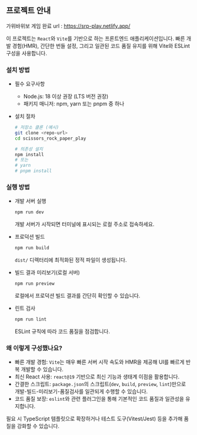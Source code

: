 
## 프로젝트 안내

가위바위보 게임 완료 url : https://srp-play.netlify.app/

이 프로젝트는 `React`와 `Vite`를 기반으로 하는 프론트엔드 애플리케이션입니다. 빠른 개발 경험(HMR), 간단한 번들 설정, 그리고 일관된 코드 품질 유지를 위해 Vite와 ESLint 구성을 사용합니다.

### 설치 방법

- 필수 요구사항
  - Node.js: 18 이상 권장 (LTS 버전 권장)
  - 패키지 매니저: npm, yarn 또는 pnpm 중 하나

- 설치 절차
  ```bash
  # 저장소 클론 (예시)
  git clone <repo-url>
  cd scissors_rock_paper_play

  # 의존성 설치
  npm install
  # 또는
  # yarn
  # pnpm install
  ```

### 실행 방법

- 개발 서버 실행
  ```bash
  npm run dev
  ```
  개발 서버가 시작되면 터미널에 표시되는 로컬 주소로 접속하세요.

- 프로덕션 빌드
  ```bash
  npm run build
  ```
  `dist/` 디렉터리에 최적화된 정적 파일이 생성됩니다.

- 빌드 결과 미리보기(로컬 서버)
  ```bash
  npm run preview
  ```
  로컬에서 프로덕션 빌드 결과를 간단히 확인할 수 있습니다.

- 린트 검사
  ```bash
  npm run lint
  ```
  ESLint 규칙에 따라 코드 품질을 점검합니다.

### 왜 이렇게 구성했나요?

- 빠른 개발 경험: `Vite`는 매우 빠른 서버 시작 속도와 HMR을 제공해 UI를 빠르게 반복 개발할 수 있습니다.
- 최신 React 사용: `react@19` 기반으로 최신 기능과 생태계 이점을 활용합니다.
- 간결한 스크립트: `package.json`의 스크립트(`dev`, `build`, `preview`, `lint`)만으로 개발-빌드-미리보기-품질검사를 일관되게 수행할 수 있습니다.
- 코드 품질 보장: `eslint`와 관련 플러그인을 통해 기본적인 코드 품질과 일관성을 유지합니다.

필요 시 TypeScript 템플릿으로 확장하거나 테스트 도구(Vitest/Jest) 등을 추가해 품질을 강화할 수 있습니다.
